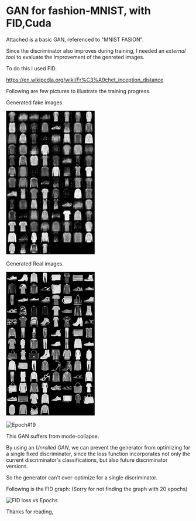 # GAN for fashion-MNIST, with FID,Cuda
Attached is a basic GAN, referenced to "MNIST FASION".

Since the discriminator also improves during training, I needed an *external tool* to evaluate the improvement of the genreted images.

To do this I used FID.

https://en.wikipedia.org/wiki/Fr%C3%A9chet_inception_distance

Following are few pictures to illustrate the training progress.

Generated fake images.

![Epoch#0](https://github.com/anubhavanand1516/MSRF_GAN/blob/main/samples/fake_images-30.png)

Generated Real images.

![Epoch#3](https://github.com/anubhavanand1516/MSRF_GAN/blob/main/samples/real_images.png)


![Epoch#19](https://user-images.githubusercontent.com/41025885/131232520-4175f512-ce89-45b6-9464-5055082e7ccf.png)


This GAN suffers from mode-collapse. 

By using an *Unrolled GAN*, we can prevent the generator from optimizing for a single fixed discriminator, since the loss function incorporates not only the current discriminator's classifications, but also future discriminator versions.

So the generator can't over-optimize for a single discriminator.

Following is the FID graph: (Sorry for not finding the graph with 20 epochs)

![FID loss vs Epochs](https://user-images.githubusercontent.com/41025885/131232734-1f2bf977-dd45-4a65-8e28-38a8056d98cb.png)

Thanks for reading, 
